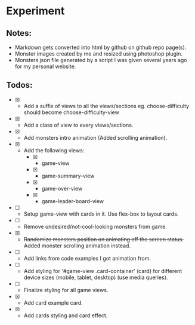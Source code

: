# Experiment

## Notes:
- Markdown gets converted into html by github on github repo page(s).
- Monster images created by me and resized using photoshop plugin.
- Monsters json file generated by a script I was given several years ago for my personal website.

## Todos:
- [X] - Add a suffix of views to all the views/sections eg. choose-difficulty should become choose-difficulty-view
- [X] - Add a class of view to every views/sections.
- [X] - Add monsters intro animation (Added scrolling animation).
- [X] - Add the following views:
    - [X] - game-view
    - [X] - game-summary-view
    - [X] - game-over-view
    - [X] - game-leader-board-view
- [ ] - Setup game-view with cards in it.  Use flex-box to layout cards.
- [ ] - Remove undesired/not-cool-looking monsters from game.
- [X] - ~~Randomize monsters position on animating off the screen status.~~ 
    Added monster scrolling animation instead.
- [ ] - Add links from code examples I got animation from.
- [ ] - Add styling for '#game-view .card-container' (card) for different
device sizes (mobile, tablet, desktop) (use media queries).
- [ ] - Finalize styling for all game views.
- [X] - Add card example card.
- [X] - Add cards styling and card effect.
